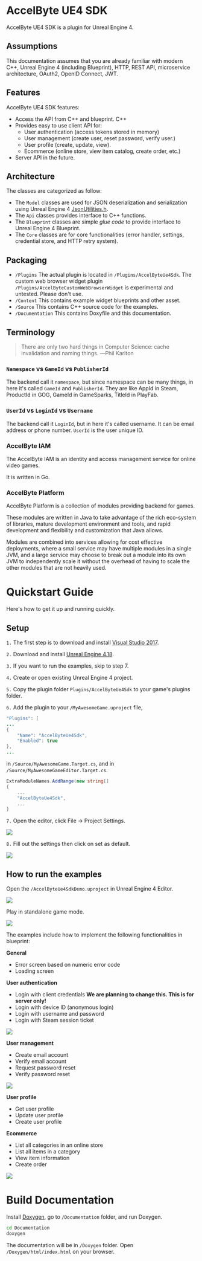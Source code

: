 # AccelByte UE4 SDK

AccelByte UE4 SDK is a plugin for Unreal Engine 4. 

## Assumptions

This documentation assumes that you are already familiar with modern C++, Unreal Engine 4 (including Blueprint), HTTP, REST API, microservice architecture, OAuth2, OpenID Connect, JWT.

## Features

AccelByte UE4 SDK features:

- Access the API from C++ and blueprint. C++ 
- Provides easy to use client API for:
    - User authentication (access tokens stored in memory)
    - User management (create user, reset password, verify user.)
    - User profile (create, update, view).
    - Ecommerce (online store, view item catalog, create order, etc.)
- Server API in the future.

## Architecture

The classes are categorized as follow:

- The `Model` classes are used for JSON deserialization and serialization using Unreal Engine 4 [JsonUtilities.h](https://api.unrealengine.com/INT/API/Runtime/JsonUtilities/).
- The `Api` classes provides interface to C++ functions.
- The `Blueprint` classes are simple _glue code_ to provide interface to Unreal Engine 4 Blueprint.
- The `Core` classes are for core functionalities (error handler, settings, credential store, and HTTP retry system). 

## Packaging

- `/Plugins` The actual plugin is located in `/Plugins/AccelByteUe4Sdk`. The custom web browser widget plugin `/Plugins/AccelByteCustomWebBrowserWidget` is experimental and untested. Please don't use.
- `/Content` This contains example widget blueprints and other asset.
- `/Source` This contains C++ source code for the examples.
- `/Documentation` This contains Doxyfile and this documentation.
  
## Terminology

> There are only two hard things in Computer Science: cache invalidation and naming things. ―Phil Karlton

### `Namespace` vs `GameId` vs `PublisherId`

The backend call it `namespace`, but since namespace can be many things, in here it's called `GameId` and `PublisherId`. They are like AppId in Steam, ProductId in GOG, GameId in GameSparks, TitleId in PlayFab. 

### `UserId` vs `LoginId` vs `Username`

The backend call it `LoginId`, but in here it's called username. It can be email address or phone number. `UserId` is the user unique ID.

### AccelByte IAM

The AccelByte IAM is an identity and access management service for online video games.

It is written in Go.

### AccelByte Platform

AccelByte Platform is a collection of modules providing backend for games.

These modules are written in Java to take advantage of the rich eco-system of libraries, mature development environment and tools, and rapid development and flexibility and customization that Java allows.

Modules are combined into services allowing for cost effective deployments, where a small service may have multiple modules in a single JVM, and a large service may choose to break out a module into its own JVM to independently scale it without the overhead of having to scale the other modules that are not heavily used.

# Quickstart Guide
Here's how to get it up and running quickly.

## Setup

`1.` The first step is to download and install [Visual Studio 2017](https://visualstudio.microsoft.com/downloads/).

`2.` Download and install [Unreal Engine 4.18](https://www.unrealengine.com).

`3.` If you want to run the examples, skip to step 7.

`4.` Create or open existing Unreal Engine 4 project.

`5.` Copy the plugin folder `Plugins/AccelByteUe4Sdk` to your game's plugins folder. 

`6.` Add the plugin to your `/MyAwesomeGame.uproject` file,
```java
"Plugins": [
...
{
    "Name": "AccelByteUe4Sdk",
    "Enabled": true
},
...
```
in `/Source/MyAwesomeGame.Target.cs`, and in `/Source/MyAwesomeGameEditor.Target.cs`.
```cs
ExtraModuleNames.AddRange(new string[]
{
    ...
    "AccelByteUe4Sdk",
    ...
}
```
`7.` Open the editor, click File -> Project Settings.

![](images/setup_001.png)

`8.` Fill out the settings then click on set as default.

![](images/setup_002.png)


## How to run the examples

Open the `/AccelByteUe4SdkDemo.uproject` in Unreal Engine 4 Editor. 

![](./images/qsg_001.png)

Play in standalone game mode.

![](./images/qsg_002.png)

The examples include how to implement the following functionalities in blueprint:

**General**
- Error screen based on numeric error code
- Loading screen

**User authentication**
- Login with client credentials **We are planning to change this. This is for server only!**
- Login with device ID (anonymous login)
- Login with username and password
- Login with Steam session ticket

![](./images/qsg_003.png)

**User management**
- Create email account
- Verify email account
- Request password reset
- Verify password reset

![](./images/qsg_004.png)

**User profile**
- Get user profile
- Update user profile
- Create user profile

**Ecommerce**
- List all categories in an online store
- List all items in a category
- View item information
- Create order

![](./images/qsg_005.png)


# Build Documentation

Install [Doxygen](http://www.doxygen.nl/), go to `/Documentation` folder, and run Doxygen.

```sh
cd Documentation
doxygen
```

The documentation will be in `/Doxygen` folder.
Open `/Doxygen/html/index.html` on your browser.
